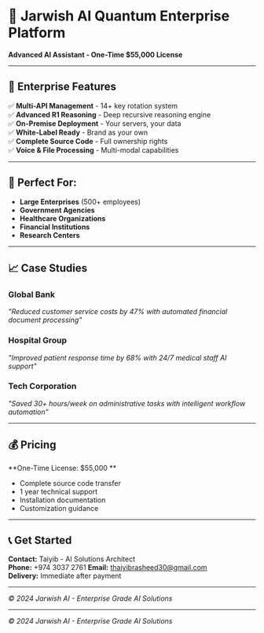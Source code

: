 # 🚀 Jarwish AI Quantum Enterprise Platform
**Advanced AI Assistant - One-Time $55,000 License**

---

## 💼 Enterprise Features
✅ **Multi-API Management** - 14+ key rotation system  
✅ **Advanced R1 Reasoning** - Deep recursive reasoning engine  
✅ **On-Premise Deployment** - Your servers, your data  
✅ **White-Label Ready** - Brand as your own  
✅ **Complete Source Code** - Full ownership rights  
✅ **Voice & File Processing** - Multi-modal capabilities  

---

## 🏢 Perfect For:
- **Large Enterprises** (500+ employees)
- **Government Agencies** 
- **Healthcare Organizations**
- **Financial Institutions**
- **Research Centers**

---

## 📈 Case Studies

### **Global Bank** 
*"Reduced customer service costs by 47% with automated financial document processing"*

### **Hospital Group**
*"Improved patient response time by 68% with 24/7 medical staff AI support"*

### **Tech Corporation**  
*"Saved 30+ hours/week on administrative tasks with intelligent workflow automation"*

---

## 💰 Pricing
**One-Time License: $55,000 **
- Complete source code transfer
- 1 year technical support
- Installation documentation
- Customization guidance

---

## 📞 Get Started
**Contact:** Taiyib - AI Solutions Architect  
**Phone:** +974 3037 2761 
**Email:** thaiyibrasheed30@gmail.com    
**Delivery:** Immediate after payment  

---
*© 2024 Jarwish AI - Enterprise Grade AI Solutions* 

---
*© 2024 Jarwish AI - Enterprise Grade AI Solutions*
